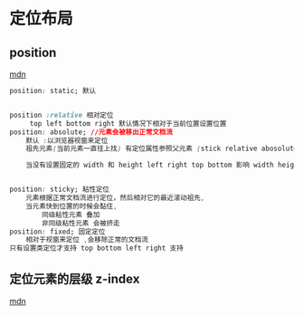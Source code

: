 # 定位布局
## position
[mdn](https://developer.mozilla.org/zh-CN/docs/Web/CSS/position)
```css
position: static; 默认


position :relative 相对定位
     top left bottom right 默认情况下相对于当前位置设置位置
position: absolute; //元素会被移出正常文档流
    默认 :以浏览器视窗来定位
    祖先元素(当前元素一直往上找) 有定位属性参照父元素 (stick relative abosolute)

    当没有设置固定的 width 和 height left right top bottom 影响 width height


position: sticky; 粘性定位
    元素根据正常文档流进行定位，然后相对它的最近滚动祖先,
    当元素快到位置的时候会黏住,
        同级粘性元素 叠加
        非同级粘性元素 会被挤走
position: fixed; 固定定位 
    相对于视窗来定位 ,会移除正常的文档流
只有设置类定位才支持 top bottom left right 支持
```
## 定位元素的层级 z-index
[mdn](https://developer.mozilla.org/zh-CN/docs/Web/CSS/z-index)
```

```